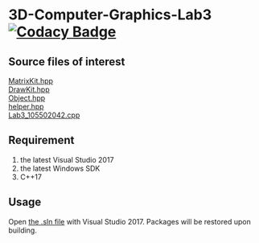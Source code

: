 # 3D-Computer-Graphics-Lab3 [![Codacy Badge](https://api.codacy.com/project/badge/Grade/b3c62815d857459a8732a9339be889de)](https://www.codacy.com?utm_source=github.com&amp;utm_medium=referral&amp;utm_content=rZhBoYao/3D-Computer-Graphics-Lab3&amp;utm_campaign=Badge_Grade)
## Source files of interest
[MatrixKit.hpp](2019CG_Lab3_105502042/2019CG_Lab3_105502042/MatrixKit.hpp)  
[DrawKit.hpp](2019CG_Lab3_105502042/2019CG_Lab3_105502042/DrawKit.hpp)  
[Object.hpp](2019CG_Lab3_105502042/2019CG_Lab3_105502042/Object.hpp)  
[helper.hpp](2019CG_Lab3_105502042/2019CG_Lab3_105502042/helper.hpp)  
[Lab3_105502042.cpp](2019CG_Lab3_105502042/2019CG_Lab3_105502042/Lab3_105502042.cpp)  
## Requirement
1. the latest Visual Studio 2017
1. the latest Windows SDK
1. C++17
## Usage
Open [the .sln file](2019CG_Lab3_105502042/2019CG_Lab3_105502042.sln) with Visual Studio 2017. Packages will be restored upon building.
